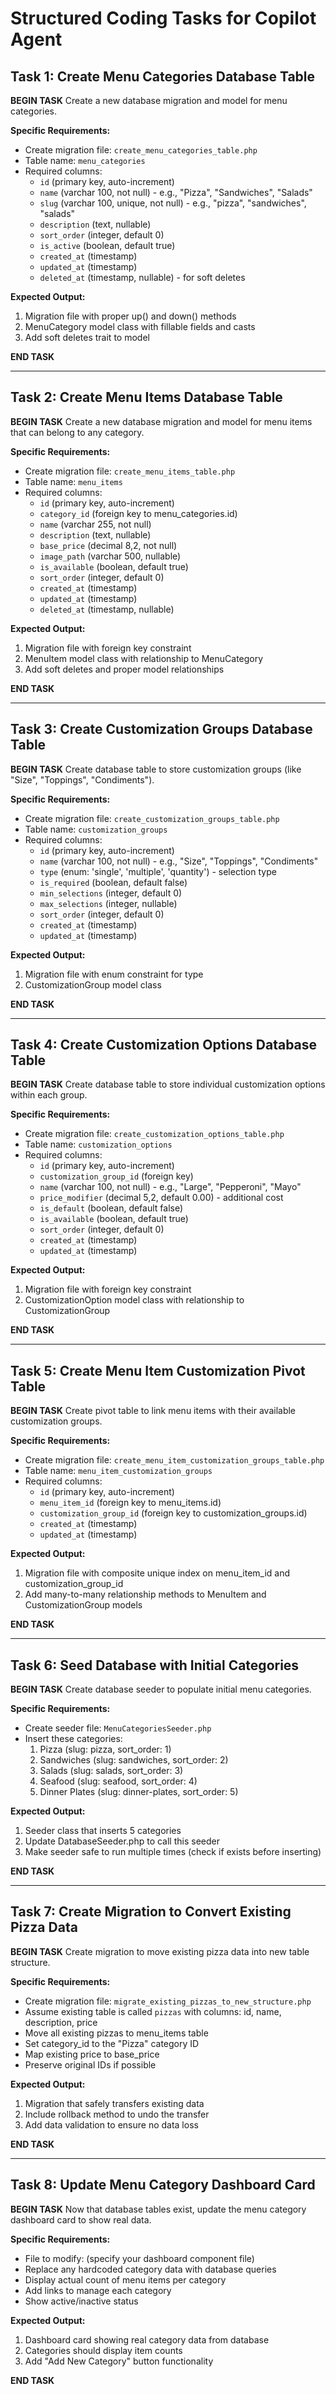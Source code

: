 # Structured Coding Tasks for Copilot Agent

## Task 1: Create Menu Categories Database Table

**BEGIN TASK**
Create a new database migration and model for menu categories.

**Specific Requirements:**
- Create migration file: `create_menu_categories_table.php`
- Table name: `menu_categories`
- Required columns:
  - `id` (primary key, auto-increment)
  - `name` (varchar 100, not null) - e.g., "Pizza", "Sandwiches", "Salads"
  - `slug` (varchar 100, unique, not null) - e.g., "pizza", "sandwiches", "salads"
  - `description` (text, nullable)
  - `sort_order` (integer, default 0)
  - `is_active` (boolean, default true)
  - `created_at` (timestamp)
  - `updated_at` (timestamp)
  - `deleted_at` (timestamp, nullable) - for soft deletes

**Expected Output:**
1. Migration file with proper up() and down() methods
2. MenuCategory model class with fillable fields and casts
3. Add soft deletes trait to model

**END TASK**

---

## Task 2: Create Menu Items Database Table

**BEGIN TASK**
Create a new database migration and model for menu items that can belong to any category.

**Specific Requirements:**
- Create migration file: `create_menu_items_table.php`
- Table name: `menu_items`
- Required columns:
  - `id` (primary key, auto-increment)
  - `category_id` (foreign key to menu_categories.id)
  - `name` (varchar 255, not null)
  - `description` (text, nullable)
  - `base_price` (decimal 8,2, not null)
  - `image_path` (varchar 500, nullable)
  - `is_available` (boolean, default true)
  - `sort_order` (integer, default 0)
  - `created_at` (timestamp)
  - `updated_at` (timestamp)
  - `deleted_at` (timestamp, nullable)

**Expected Output:**
1. Migration file with foreign key constraint
2. MenuItem model class with relationship to MenuCategory
3. Add soft deletes and proper model relationships

**END TASK**

---

## Task 3: Create Customization Groups Database Table

**BEGIN TASK**
Create database table to store customization groups (like "Size", "Toppings", "Condiments").

**Specific Requirements:**
- Create migration file: `create_customization_groups_table.php`
- Table name: `customization_groups`
- Required columns:
  - `id` (primary key, auto-increment)
  - `name` (varchar 100, not null) - e.g., "Size", "Toppings", "Condiments"
  - `type` (enum: 'single', 'multiple', 'quantity') - selection type
  - `is_required` (boolean, default false)
  - `min_selections` (integer, default 0)
  - `max_selections` (integer, nullable)
  - `sort_order` (integer, default 0)
  - `created_at` (timestamp)
  - `updated_at` (timestamp)

**Expected Output:**
1. Migration file with enum constraint for type
2. CustomizationGroup model class

**END TASK**

---

## Task 4: Create Customization Options Database Table

**BEGIN TASK**
Create database table to store individual customization options within each group.

**Specific Requirements:**
- Create migration file: `create_customization_options_table.php`
- Table name: `customization_options`
- Required columns:
  - `id` (primary key, auto-increment)
  - `customization_group_id` (foreign key)
  - `name` (varchar 100, not null) - e.g., "Large", "Pepperoni", "Mayo"
  - `price_modifier` (decimal 5,2, default 0.00) - additional cost
  - `is_default` (boolean, default false)
  - `is_available` (boolean, default true)
  - `sort_order` (integer, default 0)
  - `created_at` (timestamp)
  - `updated_at` (timestamp)

**Expected Output:**
1. Migration file with foreign key constraint
2. CustomizationOption model class with relationship to CustomizationGroup

**END TASK**

---

## Task 5: Create Menu Item Customization Pivot Table

**BEGIN TASK**
Create pivot table to link menu items with their available customization groups.

**Specific Requirements:**
- Create migration file: `create_menu_item_customization_groups_table.php`
- Table name: `menu_item_customization_groups`
- Required columns:
  - `id` (primary key, auto-increment)
  - `menu_item_id` (foreign key to menu_items.id)
  - `customization_group_id` (foreign key to customization_groups.id)
  - `created_at` (timestamp)
  - `updated_at` (timestamp)

**Expected Output:**
1. Migration file with composite unique index on menu_item_id and customization_group_id
2. Add many-to-many relationship methods to MenuItem and CustomizationGroup models

**END TASK**

---

## Task 6: Seed Database with Initial Categories

**BEGIN TASK**
Create database seeder to populate initial menu categories.

**Specific Requirements:**
- Create seeder file: `MenuCategoriesSeeder.php`
- Insert these categories:
  1. Pizza (slug: pizza, sort_order: 1)
  2. Sandwiches (slug: sandwiches, sort_order: 2)
  3. Salads (slug: salads, sort_order: 3)
  4. Seafood (slug: seafood, sort_order: 4)
  5. Dinner Plates (slug: dinner-plates, sort_order: 5)

**Expected Output:**
1. Seeder class that inserts 5 categories
2. Update DatabaseSeeder.php to call this seeder
3. Make seeder safe to run multiple times (check if exists before inserting)

**END TASK**

---

## Task 7: Create Migration to Convert Existing Pizza Data

**BEGIN TASK**
Create migration to move existing pizza data into new table structure.

**Specific Requirements:**
- Create migration file: `migrate_existing_pizzas_to_new_structure.php`
- Assume existing table is called `pizzas` with columns: id, name, description, price
- Move all existing pizzas to menu_items table
- Set category_id to the "Pizza" category ID
- Map existing price to base_price
- Preserve original IDs if possible

**Expected Output:**
1. Migration that safely transfers existing data
2. Include rollback method to undo the transfer
3. Add data validation to ensure no data loss

**END TASK**

---

## Task 8: Update Menu Category Dashboard Card

**BEGIN TASK**
Now that database tables exist, update the menu category dashboard card to show real data.

**Specific Requirements:**
- File to modify: (specify your dashboard component file)
- Replace any hardcoded category data with database queries
- Display actual count of menu items per category
- Add links to manage each category
- Show active/inactive status

**Expected Output:**
1. Dashboard card showing real category data from database
2. Categories should display item counts
3. Add "Add New Category" button functionality

**END TASK**